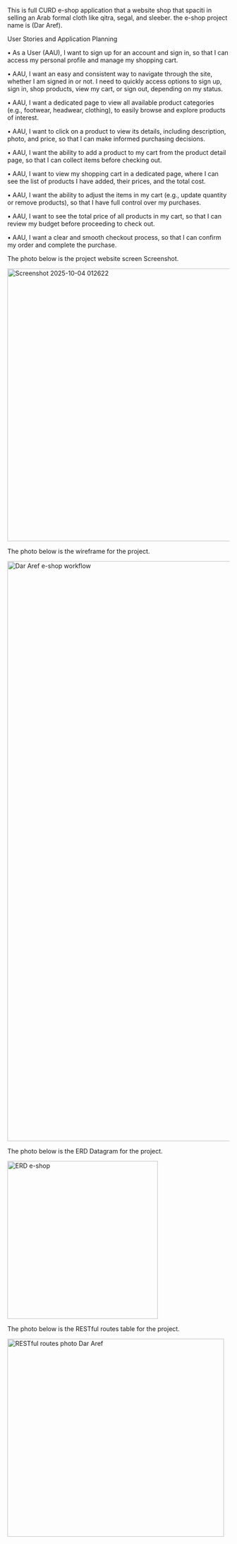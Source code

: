This is full CURD e-shop application that a website shop that spaciti in selling an Arab formal cloth like qitra, segal, and sleeber. the e-shop project name is (Dar Aref).

User Stories and Application Planning

•	As a User (AAU), I want to sign up for an account and sign in, so that I can access my personal profile and manage my shopping cart.

•	AAU, I want an easy and consistent way to navigate through the site, whether I am signed in or not. I need to quickly access options to sign up, sign in, shop products, view my cart,
or sign out, depending on my status.

•	AAU, I want a dedicated page to view all available product categories (e.g., footwear, headwear, clothing), to easily browse and explore products of interest.

•	AAU, I want to click on a product to view its details, including description, photo, and price, so that I can make informed purchasing decisions.

•	AAU, I want the ability to add a product to my cart from the product detail page, so that I can collect items before checking out.

•	AAU, I want to view my shopping cart in a dedicated page, where I can see the list of products I have added, their prices, and the total cost.

•	AAU, I want the ability to adjust the items in my cart (e.g., update quantity or remove products), so that I have full control over my purchases.

•	AAU, I want to see the total price of all products in my cart, so that I can review my budget before proceeding to check out.

•	AAU, I want a clear and smooth checkout process, so that I can confirm my order and complete the purchase.

The photo below is the project website screen Screenshot.

<img width="1280" height="617" alt="Screenshot 2025-10-04 012622" src="https://github.com/user-attachments/assets/fb128547-d0ed-4e74-86b3-227f6b994bdc" />

The photo below is the wireframe for the project.

<img width="1431" height="1312" alt="Dar Aref e-shop workflow" src="https://github.com/user-attachments/assets/e6669430-997c-4787-acb0-b241aca83e5d" />


The photo below is the ERD Datagram for the project.

<img width="341" height="357" alt="ERD e-shop" src="https://github.com/user-attachments/assets/1f7d0716-954e-4ee8-9cd7-07bb947f7c4a" />


The photo below is the RESTful routes table for the project.

<img width="491" height="448" alt="RESTful routes photo Dar Aref" src="https://github.com/user-attachments/assets/462444f6-ac91-4bf6-b1ac-7c6468652ba7" />

